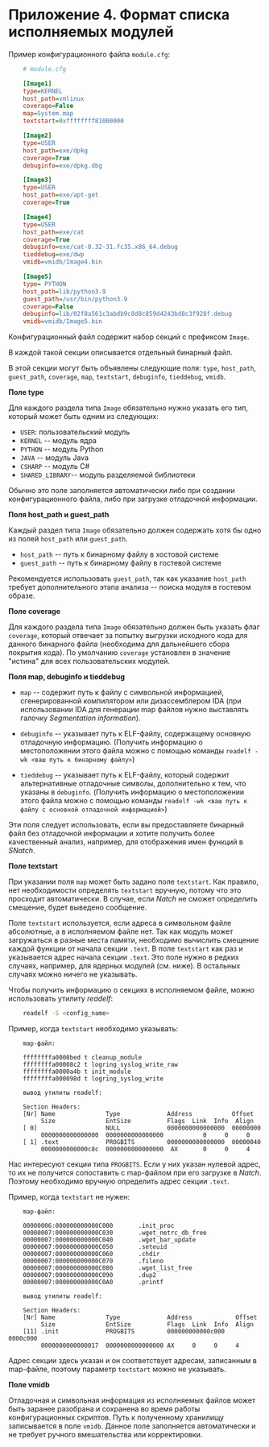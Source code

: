 <div style="page-break-before:always;">
</div>

# <a name="app_module_config"></a>Приложение 4. Формат списка исполняемых модулей

Пример конфигурационного файла `module.cfg`:

```ini
    # module.cfg

    [Image1]
    type=KERNEL
    host_path=vmlinux
    coverage=False
    map=System.map
    textstart=0xffffffff81000000

    [Image2]
    type=USER
    host_path=exe/dpkg
    coverage=True
    debuginfo=exe/dpkg.dbg

    [Image3]
    type=USER
    host_path=exe/apt-get
    coverage=True

    [Image4]
    type=USER
    host_path=exe/cat
    coverage=True
    debuginfo=exe/cat-8.32-31.fc35.x86_64.debug
    tieddebug=exe/dwp
    vmidb=vmidb/Image4.bin

    [Image5]
    type= PYTHON
    host_path=lib/python3.9
    guest_path=/usr/bin/python3.9
    coverage=False
    debuginfo=lib/02f8a561c3abdb9c8d8c859d4243bd8c3f928f.debug
    vmidb=vmidb/Image5.bin
```

Конфигурационный файл содержит набор секций с префиксом `Image`.

В каждой такой секции описывается отдельный бинарный файл.


В этой секции могут быть объявлены следующие поля: `type`, `host_path`, `guest_path`, `coverage`, `map`, `textstart`, `debuginfo`, `tieddebug`, `vmidb`.

**Поле type**

Для каждого раздела типа `Image` обязательно нужно указать его тип, который может быть одним из следующих:

- `USER`: пользовательский модуль
- `KERNEL` -- модуль ядра
- `PYTHON` -- модуль Python
- `JAVA` -- модуль Java
- `CSHARP` -- модуль C#
- `SHARED_LIBRARY`-- модуль разделяемой библиотеки

Обычно это поле заполняется автоматически либо при создании конфигурационного файла, либо при загрузке отладочной информации.


**Поля host_path и guest_path**

Каждый раздел типа `Image` обязательно должен содержать хотя бы одно из полей `host_path` или `guest_path`.

- `host_path` -- путь к бинарному файлу в хостовой системе
- `guest_path` -- путь к бинарному файлу в гостевой системе

Рекомендуется использовать `guest_path`, так как указание `host_path` требует дополнительного этапа анализа -- поиска модуля в гостевом образе.


**Поле coverage**

Для каждого раздела типа `Image` обязательно должен быть указать флаг `coverage`, который отвечает за попытку выгрузки исходного кода
для данного бинарного файла (необходима для дальнейшего сбора покрытия кода). По умолчанию `coverage` установлен в значение "истина"
для всех пользовательских модулей.


**Поля map, debuginfo и tieddebug**

- `map` -- содержит путь к файлу с символьной информацией, сгенерированной
компилятором или дизассемблером IDA (при использовании IDA для генерации map файлов нужно выставлять галочку *Segmentation information*).

- `debuginfo` -- указывает путь к ELF-файлу, содержащему основную отладочную информацию. (Получить информацию о местоположении этого файла
  можно с помощью команды `readelf -wk <ваш путь к бинарному файлу>`)

- `tieddebug` -- указывает путь к ELF-файлу, который содержит альтернативные отладочные символы, дополнительно к тем, что указаны в `debuginfo`.
  (Получить информацию о местоположении этого файла можно с помощью команды `readelf -wk <ваш путь к файлу с основной отладочной информацией>`)

Эти поля следует использовать, если вы предоставляете бинарный файл без отладочной информации и хотите получить более качественный анализ,
например, для отображения имен функций в *SNatch*.


**Поле textstart**

При указании поля `map` может быть задано поле `textstart`.
Как правило, нет необходимости определять `textstart` вручную, потому что это просходит автоматически.
В случае, если *Natch* не сможет определить смещение, будет выведено сообщение.

Поле `textstart` используется, если адреса в символьном файле абсолютные, а в исполняемом файле нет.
Так как модуль может загружаться в разные места памяти, необходимо вычислить смещение каждой функции от начала секции `.text`.
В поле `textstart` как раз и указывается адрес начала секции `.text`.
Это поле нужно в редких случаях, например, для ядерных модулей (см. ниже). В остальных случаях можно ничего не указывать.

Чтобы получить информацию о секциях в исполняемом файле, можно использовать утилиту *readelf*:

```bash
    readelf -S <config_name>
```

Пример, когда `textstart` необходимо указывать:

```text
    map-файл:

    ffffffffa0000bed t cleanup_module
    ffffffffa00008c2 t logring_syslog_write_raw
    ffffffffa0000a4b t init_module
    ffffffffa000098d t logring_syslog_write

    вывод утилиты readelf:

    Section Headers:
    [Nr] Name              Type             Address           Offset
         Size              EntSize          Flags  Link  Info  Align
    [ 0]                   NULL             0000000000000000  00000000
         0000000000000000  0000000000000000           0     0     0
    [ 1] .text             PROGBITS         0000000000000000  00000040
         0000000000000c8c  0000000000000000  AX       0     0     4
```

Нас интересуют секции типа `PROGBITS`. Если у них указан нулевой адрес, то их не получится
сопоставить с map-файлом при его загрузке в *Natch*.
Поэтому необходимо вручную определить адрес секции `.text`.

Пример, когда `textstart` не нужен:

```text
    map-файл:

    00000006:000000000000C000       .init_proc
    00000007:000000000000C030       .wget_netrc_db_free
    00000007:000000000000C040       .wget_bar_update
    00000007:000000000000C050       .seteuid
    00000007:000000000000C060       .chdir
    00000007:000000000000C070       .fileno
    00000007:000000000000C080       .wget_list_free
    00000007:000000000000C090       .dup2
    00000007:000000000000C0A0       .printf

    вывод утилиты readelf:

    Section Headers:
    [Nr] Name              Type             Address            Offset
         Size              EntSize          Flags  Link  Info  Align
    [11] .init             PROGBITS         000000000000c000   0000c000
         0000000000000017  0000000000000000 AX     0     0     4
```

Адрес секции здесь указан и он соответствует адресам, записанным в map-файле,
поэтому параметр `textstart` можно не указывать.


**Поле vmidb**

Отладочная и символьная информация из исполняемых файлов может быть заранее разобрана и сохранена
во время работы конфигурационных скриптов. Путь к полученному хранилищу записывается в поле `vmidb`.
Данное поле заполняется автоматически и не требует ручного вмешательства или корректировки.


